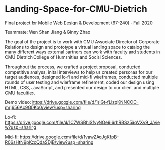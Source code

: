 # Landing-Space-for-CMU-Dietrich
Final project for Mobile Web Design &amp; Development (67-240) - Fall 2020

Teammate: Wen Shan Jiang & Ginny Zhao

The goal of the project is to work with CMU Associate Director of Corporate Relations to design and prototype a virtual landing space to catalog the many different ways external partners can work with faculty and students in CMU Dietrich College of Humanities and Social Sciences. 

Throughout the process, we drafted a project proposal, conducted competitive analyss, inital interviews to help us created personas for our target audiences, designed lo-fi and mid-fi wireframes, conducted multiple rounds of user testing and wireframe refinement, coded our design using HTML, CSS, JavaScript, and presented our design to our client and multiple CMU faculties.

Demo video: https://drive.google.com/file/d/1slGt-fLlzqKNNC0lC-mrj656Ac9GDKo0/view?usp=sharing

Lo-fi: https://drive.google.com/file/d/1C7WSBhlSfvyNOe9i6rhRBSz56qVXv9_J/view?usp=sharing

Mid-fi: https://drive.google.com/file/d/1vawZAqJgKfpB-R06sHtN9pKzcQdaSDjB/view?usp=sharing
